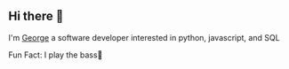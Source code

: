 ## Hi there 👋

I'm [George](portfolio-lncp.vercel.app) a software developer interested in 
python, javascript, and SQL


Fun Fact: I play the bass🎸


  

  
 

<!--
**wheel-s/wheel-s** is a ✨ _special_ ✨ repository because its `README.md` (this file) appears on your GitHub profile.

Here are some ideas to get you started:

- 🔭 I’m currently working on ...
- 🌱 I’m currently learning ...
- 👯 I’m looking to collaborate on ...
- 🤔 I’m looking for help with ...
- 💬 Ask me about ...
- 📫 How to reach me: ...
- 😄 Pronouns: ...
- ⚡ Fun fact: ...
-->
